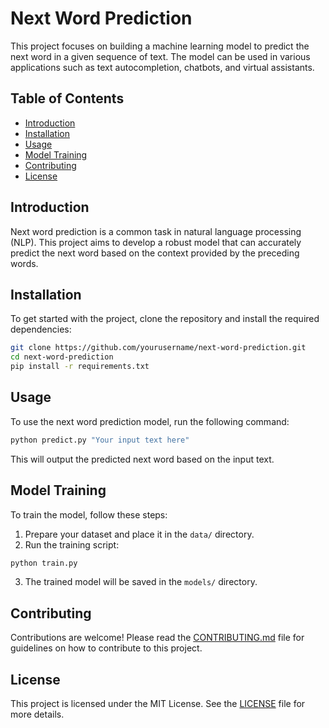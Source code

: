 # Next Word Prediction

This project focuses on building a machine learning model to predict the next word in a given sequence of text. The model can be used in various applications such as text autocompletion, chatbots, and virtual assistants.

## Table of Contents
- [Introduction](#introduction)
- [Installation](#installation)
- [Usage](#usage)
- [Model Training](#model-training)
- [Contributing](#contributing)
- [License](#license)

## Introduction
Next word prediction is a common task in natural language processing (NLP). This project aims to develop a robust model that can accurately predict the next word based on the context provided by the preceding words.

## Installation
To get started with the project, clone the repository and install the required dependencies:

```bash
git clone https://github.com/yourusername/next-word-prediction.git
cd next-word-prediction
pip install -r requirements.txt
```

## Usage
To use the next word prediction model, run the following command:

```bash
python predict.py "Your input text here"
```

This will output the predicted next word based on the input text.

## Model Training
To train the model, follow these steps:

1. Prepare your dataset and place it in the `data/` directory.
2. Run the training script:

```bash
python train.py
```

3. The trained model will be saved in the `models/` directory.

## Contributing
Contributions are welcome! Please read the [CONTRIBUTING.md](CONTRIBUTING.md) file for guidelines on how to contribute to this project.

## License
This project is licensed under the MIT License. See the [LICENSE](LICENSE) file for more details.